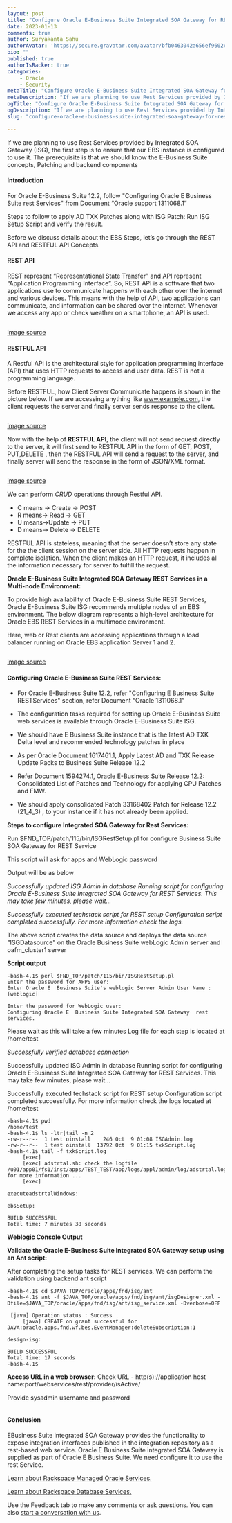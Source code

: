 ```yaml
---
layout: post
title: "Configure Oracle E-Business Suite Integrated SOA Gateway for REST Services"
date: 2023-01-13
comments: true
author: Suryakanta Sahu
authorAvatar: 'https://secure.gravatar.com/avatar/bfb0463042a656ef9602cc40ffe9993c'
bio: ""
published: true
authorIsRacker: true
categories:
    - Oracle
    - Security
metaTitle: "Configure Oracle E-Business Suite Integrated SOA Gateway for REST Services"
metaDescription: "If we are planning to use Rest Services provided by Integrated SOA Gateway (ISG), the first step is to ensure that our EBS instance is configured to use it. The prerequisite is that we should know the E-Business Suite concepts, Patching and backend components"
ogTitle: "Configure Oracle E-Business Suite Integrated SOA Gateway for REST Services"
ogDescription: "If we are planning to use Rest Services provided by Integrated SOA Gateway (ISG), the first step is to ensure that our EBS instance is configured to use it. The prerequisite is that we should know the E-Business Suite concepts, Patching and backend components"
slug: "configure-oracle-e-business-suite-integrated-soa-gateway-for-rests-services"

---
```


If we are planning to use Rest Services provided by Integrated SOA Gateway (ISG), the first step is to ensure that our EBS instance is configured to use it. The prerequisite is that we should know the E-Business Suite concepts, Patching and backend components
<!--more-->

#### Introduction
For Oracle E-Business Suite 12.2, follow "Configuring Oracle E Business Suite rest Services" from Document “Oracle support 1311068.1”

Steps to follow to apply AD TXK Patches along with ISG Patch: Run ISG Setup Script and verify the result.

Before we discuss details about the EBS Steps, let’s go through the REST API and RESTFUL API Concepts.

#### REST API

REST represent “Representational State Transfer” and API represent  “Application Programming Interface”. So, REST API is a software that  two applications use to communicate happens with each other over the internet and various devices. This means with the help of API, two applications can communicate, and information can be shared over the internet. Whenever we access any app or check weather on a smartphone, an API is used.

<img src=Picture1.png title="" alt="">

[image source](https://www.youtube.com/watch?v=ALrOcDPimWE)

#### RESTFUL   API

A Restful API is the architectural style for application programming interface (API) that uses HTTP requests to access  and user data. REST is not a programming language.

Before RESTFUL, how Client Server Communicate happens is shown in the picture below. If we are accessing anything like www.example.com, the client requests the server and finally server sends response to the client.

<img src=Picture2.png title="" alt="">

[image source](https://www.youtube.com/watch?v=ALrOcDPimWE)

Now with the help of **RESTFUL API**, the client will not send request directly to the server, it will first send to RESTFUL API in the form of GET, POST, PUT,DELETE , then the RESTFUL API will send a request to the server, and finally server will send the response in the form of JSON/XML format.

<img src=Picture3.png title="" alt="">

[image source](https://www.youtube.com/watch?v=ALrOcDPimWE)

We can perform *CRUD* operations through Restful API.

- C means -> Create -> POST
- R  means-> Read    -> GET
- U  means->Update -> PUT
- D  means-> Delete -> DELETE

RESTFUL API is stateless, meaning that the server doesn’t store any state for the the client session on the server side. All HTTP requests happen in complete isolation. When the client makes an HTTP request, it includes all the information necessary for server to fulfill the request.

**Oracle E-Business Suite Integrated SOA Gateway REST Services in a Multi-node Environment:**

To provide high availability of Oracle E-Business Suite REST Services, Oracle E-Business Suite ISG recommends multiple nodes of an EBS environment. The below diagram represents a high-level architecture for Oracle EBS REST Services in a multimode environment.

Here, web or Rest clients are accessing applications through a load balancer running on Oracle EBS application Server 1 and 2.

<img src=Picture4.png title="" alt="">

[image source](https://support.oracle.com/epmos/faces/DocumentDisplay?_afrLoop=391081515996825&id=1311068.1&_adf.ctrl-state=11dkq7u8kk_56)

#### Configuring Oracle E-Business Suite REST Services:

- For Oracle E-Business Suite 12.2, refer "Configuring E Business Suite RESTServices" section, refer Document “Oracle  1311068.1”

- The configuration tasks required for setting up Oracle E-Business Suite web services is available through Oracle E-Business Suite ISG.

- We should have E Business Suite instance that is the latest AD TXK Delta level and recommended technology patches in place

- As per Oracle Document 1617461.1, Apply Latest AD and TXK Release Update Packs to Business Suite Release 12.2

- Refer Document 1594274.1, Oracle E-Business Suite Release 12.2: Consolidated List of Patches and Technology for applying CPU Patches and FMW.

- We should apply consolidated Patch 33168402  Patch for Release 12.2 (21_4_3)  , to your instance if it has not already been applied.

**Steps to configure Integrated SOA Gateway for Rest Services:**

Run   $FND_TOP/patch/115/bin/ISGRestSetup.pl for configure Business Suite SOA Gateway for REST Service 

This script will ask for apps and WebLogic password

Output will be as below

*Successfully updated ISG Admin in database*
*Running script for configuring Oracle E-Business Suite Integrated SOA Gateway for REST Services. This may take few minutes, please wait...*

*Successfully executed techstack script for REST setup*
*Configuration script completed successfully. For more information check the logs.*

 The above script creates  the data source and deploys the data source "ISGDatasource" on the Oracle Business Suite webLogic Admin server and oafm_cluster1 server 

**Script output**
```
-bash-4.1$ perl $FND_TOP/patch/115/bin/ISGRestSetup.pl
Enter the password for APPS user: 
Enter Oracle E  Business Suite's weblogic Server Admin User Name : [weblogic] 

Enter the password for WebLogic user: 
Configuring Oracle E  Business Suite Integrated SOA Gateway  rest services. 
```
Please wait as this will take a few minutes
 Log file for each step is located at /home/test 

*Successfully verified database connection*

Successfully updated ISG Admin in database
Running script for configuring Oracle E-Business Suite Integrated SOA Gateway for REST Services. This may take few minutes, please wait...

Successfully executed techstack script for REST setup
Configuration script completed successfully. For more information check the logs located at /home/test 

```
-bash-4.1$ pwd
/home/test
-bash-4.1$ ls -ltr|tail -n 2
-rw-r--r--  1 test oinstall    246 Oct  9 01:08 ISGAdmin.log
-rw-r--r--  1 test oinstall  13792 Oct  9 01:15 txkScript.log
-bash-4.1$ tail -f txkScript.log
     [exec]
     [exec] adstrtal.sh: check the logfile /u01/app01/fs1/inst/apps/TEST_TEST/app/logs/appl/admin/log/adstrtal.log for more information ...
     [exec]

executeadstrtalWindows:

ebsSetup:

BUILD SUCCESSFUL
Total time: 7 minutes 38 seconds
```

**Weblogic Console Output**
<img src=Picture5.png title="" alt="">
<img src=Picture6.png title="" alt="">

**Validate the Oracle E-Business Suite Integrated SOA Gateway setup using an Ant script:**

After completing the setup tasks for REST services, We can perform the validation using backend ant script

```
-bash-4.1$ cd $JAVA_TOP/oracle/apps/fnd/isg/ant
-bash-4.1$ ant -f $JAVA_TOP/oracle/apps/fnd/isg/ant/isgDesigner.xml -Dfile=$JAVA_TOP/oracle/apps/fnd/isg/ant/isg_service.xml -Dverbose=OFF
```
```
 [java] Operation status : Success
     [java] CREATE on grant successful for JAVA:oracle.apps.fnd.wf.bes.EventManager:deleteSubscription:1

design-isg:

BUILD SUCCESSFUL
Total time: 17 seconds
-bash-4.1$
```

**Access URL in a web browser:**
Check URL -  http(s)://application host name:port/webservices/rest/provider/isActive/

Provide sysadmin username and password

<img src=Picture7.png title="" alt="">


#### Conclusion

EBusiness Suite integrated SOA Gateway provides the functionality to expose integration interfaces published in the integration repository as a rest-based web service.
Oracle E Business Suite integrated SOA Gateway is supplied as part of Oracle E Business Suite. We need configure it to use the rest Service.
 
<a class="cta purple" id="cta" href="https://www.rackspace.com/applications/oracle"> Learn about Rackspace Managed Oracle Services.</a>

<a class="cta purple" id="cta" href="https://www.rackspace.com/data/databases"> Learn about Rackspace Database Services.</a>

Use the Feedback tab to make any comments or ask questions. You can also
[start a conversation with us](https://www.rackspace.com/contact).